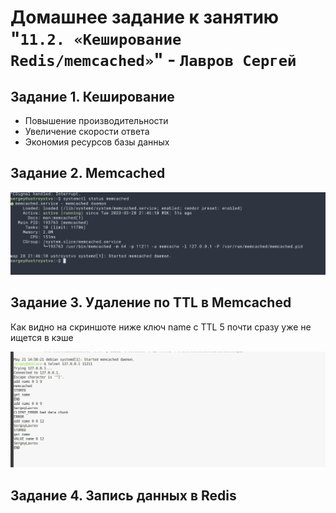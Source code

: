 # Домашнее задание к занятию "`11.2. «Кеширование Redis/memcached»`" - `Лавров Сергей`

## Задание 1. Кеширование

* Повышение производительности 
* Увеличение скорости ответа
* Экономия ресурсов базы данных
  
## Задание 2. Memcached

![alt_text](https://github.com/SergeyLavrov/8.1.-Git/blob/main/img/mecached.png)

 
## Задание 3. Удаление по TTL в Memcached
Как видно на скриншоте ниже ключ name с TTL 5 почти сразу уже не ищется в кэше

![alt_text](https://github.com/SergeyLavrov/8.1.-Git/blob/main/img/memchached2.jpg)

## Задание 4. Запись данных в Redis




